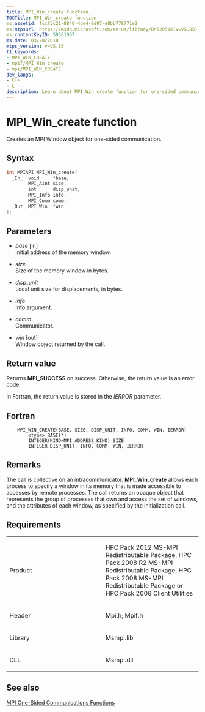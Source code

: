 ```yaml
---
title: MPI_Win_create function
TOCTitle: MPI_Win_create function
ms:assetid: fccf3c21-8840-4de4-8d97-e8bb778771e2
ms:mtpsurl: https://msdn.microsoft.com/en-us/library/Dn520596(v=VS.85)
ms:contentKeyID: 59361067
ms.date: 03/28/2018
mtps_version: v=VS.85
f1_keywords:
- MPI_WIN_CREATE
- mpif/MPI_Win_create
- mpi/MPI_WIN_CREATE
dev_langs:
- C++
- C
description: Learn about MPI_Win_create function for one-sided communication on Microsoft's official site. Understand syntax, parameters, and return values.
---
```


# MPI\_Win\_create function

Creates an MPI Window object for one-sided communication.

## Syntax

``` c++
int MPIAPI MPI_Win_create(
  _In_  void     *base,
        MPI_Aint size,
        int      disp_unit,
        MPI_Info info,
        MPI_Comm comm,
  _Out_ MPI_Win  *win
);
```

## Parameters

  - *base* \[in\]  
    Initial address of the memory window.

  - *size*  
    Size of the memory window in bytes.

  - *disp\_unit*  
    Local unit size for displacements, in bytes.

  - *info*  
    Info argument.

  - *comm*  
    Communicator.

  - *win* \[out\]  
    Window object returned by the call.

## Return value

Returns **MPI\_SUCCESS** on success. Otherwise, the return value is an error code.

In Fortran, the return value is stored in the *IERROR* parameter.

## Fortran

``` FORTRAN
    MPI_WIN_CREATE(BASE, SIZE, DISP_UNIT, INFO, COMM, WIN, IERROR)
        <type> BASE(*)
        INTEGER(KIND=MPI_ADDRESS_KIND) SIZE
        INTEGER DISP_UNIT, INFO, COMM, WIN, IERROR
```

## Remarks

The call is collective on an intracommunicator. [**MPI\_Win\_create**](mpi-win-create-function.md) allows each process to specify a window in its memory that is made accessible to accesses by remote processes. The call returns an opaque object that represents the group of processes that own and access the set of windows, and the attributes of each window, as specified by the initialization call.

## Requirements

<table>
<colgroup>
<col style="width: 50%" />
<col style="width: 50%" />
</colgroup>
<tbody>
<tr class="odd">
<td><p>Product</p></td>
<td><p>HPC Pack 2012 MS-MPI Redistributable Package, HPC Pack 2008 R2 MS-MPI Redistributable Package, HPC Pack 2008 MS-MPI Redistributable Package or HPC Pack 2008 Client Utilities</p></td>
</tr>
<tr class="even">
<td><p>Header</p></td>
<td>Mpi.h;
Mpif.h</td>
</tr>
<tr class="odd">
<td><p>Library</p></td>
<td>Msmpi.lib</td>
</tr>
<tr class="even">
<td><p>DLL</p></td>
<td>Msmpi.dll</td>
</tr>
</tbody>
</table>


## See also

[MPI One-Sided Communications Functions](mpi-one-sided-communications-functions.md)

